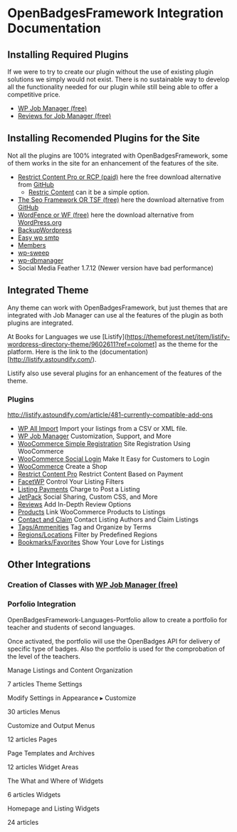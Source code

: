# OpenBadgesFramework Integration Documentation


## Installing Required Plugins
If we were to try to create our plugin without the use of existing plugin solutions we simply would not exist. There is no sustainable way to develop all the functionality needed for our plugin while still being able to offer a competitive price.

* [WP Job Manager (free)](https://wordpress.org/plugins/wp-job-manager/)
* [Reviews for Job Manager (free)](https://astoundify.com/products/wp-job-manager-reviews/)

## Installing Recomended Plugins for the Site
Not all the plugins are 100% integrated with OpenBadgesFramework, some of them works in the site for an enhancement of the features of the site.
* [Restrict Content Pro or RCP (paid)](https://restrictcontentpro.com/) here the free download alternative from [GitHub](https://github.com/restrictcontentpro/restrict-content-pro)
  - [Restric Content](https://es.wordpress.org/plugins/restrict-content/) can it be a simple option.
* [The Seo Framework OR TSF (free)](https://theseoframework.com/) here the download alternative from [GitHub](https://github.com/sybrew/the-seo-framework)
* [WordFence or WF (free)](https://www.wordfence.com/) here the download alternative from [WordPress.org](https://es.wordpress.org/plugins/wordfence/ )
* [BackupWordpress](https://es.wordpress.org/plugins/backupwordpress/)
* [Easy wp smtp](https://es.wordpress.org/plugins/easy-wp-smtp/)
* [Members](https://es.wordpress.org/plugins/members/)
* [wp-sweep](https://es.wordpress.org/plugins/wp-sweep/)
* [wp-dbmanager](https://es.wordpress.org/plugins/wp-dbmanager/)
* Social Media Feather 1.7.12 (Newer version have bad performance)

## Integrated Theme
Any theme can work with OpenBadgesFramework, but just themes that are integrated with Job Manager can use al the features of the plugin as both plugins are integrated.

At Books for Languages we use [Listify](https://themeforest.net/item/listify-wordpress-directory-theme/9602611?ref=colomet] as the theme for the platform. Here is the link to the (documentation)[http://listify.astoundify.com/).

Listify also use several plugins for an enhancement of the features of the theme.


### Plugins
http://listify.astoundify.com/article/481-currently-compatible-add-ons

* [WP All Import](http://listify.astoundify.com/category/832-wp-all-import)
Import your listings from a CSV or XML file.
* [WP Job Manager](http://listify.astoundify.com/category/220-wp-job-manager)
Customization, Support, and More
* [WooCommerce Simple Registration](http://listify.astoundify.com/category/548-woocommerce-simple-registration)
Site Registration Using WooCommerce
* [WooCommerce Social Login](http://listify.astoundify.com/category/528-woocommerce-social-login)
Make It Easy for Customers to Login
* [WooCommerce](http://listify.astoundify.com/category/225-woocommerce)
Create a Shop
* [Restrict Content Pro](http://listify.astoundify.com/category/324-restrict-content-pro)
Restrict Content Based on Payment
* [FacetWP](http://listify.astoundify.com/category/314-facetwp)
Control Your Listing Filters
* [Listing Payments](http://listify.astoundify.com/category/222-listing-payments)
Charge to Post a Listing
* [JetPack](http://listify.astoundify.com/category/226-jetpack)
Social Sharing, Custom CSS, and More
* [Reviews](http://listify.astoundify.com/category/477-reviews)
Add In-Depth Review Options
* [Products](http://listify.astoundify.com/category/565-products)
Link WooCommerce Products to Listings
* [Contact and Claim](http://listify.astoundify.com/category/224-wp-job-manager---contact-listing)
Contact Listing Authors and Claim Listings
* [Tags/Ammenities](http://listify.astoundify.com/category/346-tags)
Tag and Organize by Terms
* [Regions/Locations](http://listify.astoundify.com/category/223-wp-job-manager---regions)
Filter by Predefined Regions
* [Bookmarks/Favorites](http://listify.astoundify.com/category/345-bookmarksfavorites)
Show Your Love for Listings


## Other Integrations


### Creation of Classes with [WP Job Manager (free)](https://wordpress.org/plugins/wp-job-manager/)

### Porfolio Integration
OpenBadgesFramework-Languages-Portfolio allow to create a portfolio for teacher and students of second languages.

Once activated, the portfolio will use the OpenBadges API for delivery of specific type of badges. Also the portfolio is used for the comprobation of the level of the teachers.


Manage Listings and Content Organization

7 articles
Theme Settings

Modify Settings in Appearance ▸ Customize

30 articles
Menus

Customize and Output Menus

12 articles
Pages

Page Templates and Archives

12 articles
Widget Areas

The What and Where of Widgets

6 articles
Widgets

Homepage and Listing Widgets

24 articles
